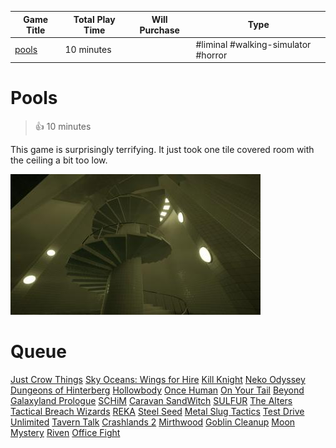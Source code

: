 | Game Title                                         | Total Play Time | Will Purchase | Type
|----------------------------------------------------|-----------------|---------------|------------------------------|
| [pools](#pools)                                    | 10 minutes      |               | #liminal #walking-simulator #horror

# Pools

> 👍 10 minutes

This game is surprisingly terrifying. It just took one tile covered room with the ceiling a bit too low.

[![Thumbnail](img/thumbnails/pools-a.jpeg)](img/2024/pools-a.jpeg)

# Queue

[Just Crow Things](https://store.steampowered.com/app/2537920/Just_Crow_Things/)
[Sky Oceans: Wings for Hire](https://store.steampowered.com/app/1691750/Sky_Oceans_Wings_for_Hire/)
[Kill Knight](https://store.steampowered.com/app/2694420/KILL_KNIGHT/)
[Neko Odyssey](https://store.steampowered.com/app/2476350/Neko_Odyssey/)
[Dungeons of Hinterberg](https://store.steampowered.com/app/1983260/Dungeons_of_Hinterberg/)
[Hollowbody](https://store.steampowered.com/app/2123640/Hollowbody/)
[Once Human](https://store.steampowered.com/app/2139460/Once_Human/)
[On Your Tail](https://store.steampowered.com/app/2132560/On_Your_Tail/)
[Beyond Galaxyland Prologue](https://store.steampowered.com/app/1543710/Beyond_Galaxyland/)
[SCHiM](https://store.steampowered.com/app/1519710/SCHiM/)
[Caravan SandWitch](https://store.steampowered.com/app/1582650/Caravan_SandWitch/)
[SULFUR](https://store.steampowered.com/app/2124120/SULFUR/)
[The Alters](https://store.steampowered.com/app/1601570/The_Alters/)
[Tactical Breach Wizards](https://store.steampowered.com/app/1043810/Tactical_Breach_Wizards/)
[REKA](https://store.steampowered.com/app/1737870/REKA/)
[Steel Seed](https://store.steampowered.com/app/458430/Steel_Seed/)
[Metal Slug Tactics](https://store.steampowered.com/app/1590760/Metal_Slug_Tactics/)
[Test Drive Unlimited](https://store.steampowered.com/app/1249970/Test_Drive_Unlimited_Solar_Crown/)
[Tavern Talk](https://store.steampowered.com/app/2076140/Tavern_Talk/)
[Crashlands 2](https://store.steampowered.com/app/1401730/Crashlands_2/)
[Mirthwood](https://store.steampowered.com/app/2272900/Mirthwood/)
[Goblin Cleanup](https://store.steampowered.com/app/2748340/Goblin_Cleanup/)
[Moon Mystery](https://store.steampowered.com/app/1933840/Moon_Mystery/)
[Riven](https://store.steampowered.com/app/1712350/Riven/)
[Office Fight](https://store.steampowered.com/app/2747060/Office_Fight/)